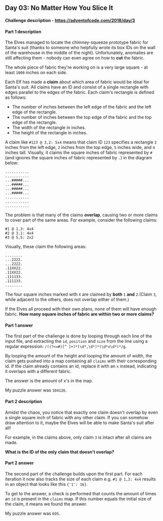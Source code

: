 ## Day 03: No Matter How You Slice It

#### Challenge description - https://adventofcode.com/2018/day/3

#### Part 1 description

The Elves managed to locate the chimney-squeeze prototype fabric for
Santa's suit (thanks to someone who helpfully wrote its box IDs on the wall
of the warehouse in the middle of the night). Unfortunately, anomalies are
still affecting them - nobody can even agree on how to **cut** the fabric.

The whole piece of fabric they're working on is a very large square - at
least `1000` inches on each side.

Each Elf has made a **claim** about which area of fabric would be ideal for
Santa's suit. All claims have an ID and consist of a single rectangle with
edges parallel to the edges of the fabric. Each claim's rectangle is
defined as follows:

  - The number of inches between the left edge of the fabric and the left
    edge of the rectangle.
  - The number of inches between the top edge of the fabric and the top
    edge of the rectangle.
  - The width of the rectangle in inches.
  - The height of the rectangle in inches.
  
A claim like `#123 @ 3,2: 5x4` means that claim ID `123` specifies a rectangle
`3` inches from the left edge, `2` inches from the top edge, `5` inches wide, and
`4` inches tall. Visually, it claims the square inches of fabric represented
by `#` (and ignores the square inches of fabric represented by `.`) in the
diagram below:

`...........`<br/>
`...........`<br/>
`...#####...`<br/>
`...#####...`<br/>
`...#####...`<br/>
`...#####...`<br/>
`...........`<br/>
`...........`<br/>
`...........`<br/>

The problem is that many of the claims **overlap**, causing two or more claims
to cover part of the same areas. For example, consider the following
claims:

`#1 @ 1,3: 4x4`<br/>
`#2 @ 3,1: 4x4`<br/>
`#3 @ 5,5: 2x2`

Visually, these claim the following areas:

`........`<br/>
`...2222.`<br/>
`...2222.`<br/>
`.11XX22.`<br/>
`.11XX22.`<br/>
`.111133.`<br/>
`.111133.`<br/>
`........`

The four square inches marked with `X` are claimed by **both** `1` **and** `2`.(Claim `3`,
while adjacent to the others, does not overlap either of them.)

If the Elves all proceed with their own plans, none of them will have
enough fabric. **How many square inches of fabric are within two or more
claims?**

#### Part 1 answer

The first part of the challenge is done by looping through each line of the input
file, and extracting the `id`, `position` and `size` from the line using a regular
expression: `/((?<=#)[^ ]+)*(\d*,\d*)*(\d*x\d*)*/g`.

By looping the amount of the height and looping the amount of width, the claim
gets pushed into a map containing all `claims` with their corresponding id. If 
the claim already contains an id, replace it with an `x` instead, indicating it
overlaps with a different fabric.

The answer is the amount of x's in the map.

My puzzle answer was `104126`.

#### Part 2 description

Amidst the chaos, you notice that exactly one claim doesn't overlap by even
a single square inch of fabric with any other claim. If you can somehow
draw attention to it, maybe the Elves will be able to make Santa's suit
after all!

For example, in the claims above, only claim `3` is intact after all claims are
made.

**What is the ID of the only claim that doesn't overlap?**

#### Part 2 answer

The second part of the challenge builds upon the first part. For each iteration
it now also tracks the size of each claim e.g. `#1 @ 1,3: 4x4` results in an
object that looks like this `{'1': 16}`.

To get to the answer, a check is performed that counts the amount of times an `id`
is present in the `claims` map. If this number equals the initial size of the claim, 
it means we found the answer.

My puzzle answer was `695`.
